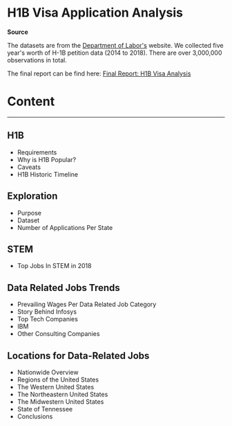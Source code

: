 # H1B Visa Application Analysis

**Source**

The datasets are from the [Department of Labor's](https://www.foreignlaborcert.doleta.gov/performancedata.cfm#dis) website. We collected five year's worth of H-1B petition data (2014 to 2018). There are over 3,000,000 observations in total.

The final report can be find here: [Final Report: H1B Visa Analysis](EDA_Final_Report.pdf)

# Content
---
## H1B

- Requirements
- Why is H1B Popular?
- Caveats
- H1B Historic Timeline
## Exploration

- Purpose
- Dataset
- Number of Applications Per State
## STEM

- Top Jobs In STEM in 2018
## Data Related Jobs Trends

- Prevailing Wages Per Data Related Job Category
- Story Behind Infosys
- Top Tech Companies
- IBM
- Other Consulting Companies
## Locations for Data-Related Jobs

- Nationwide Overview
- Regions of the United States
- The Western United States
- The Northeastern United States
- The Midwestern United States
- State of Tennessee
- Conclusions

